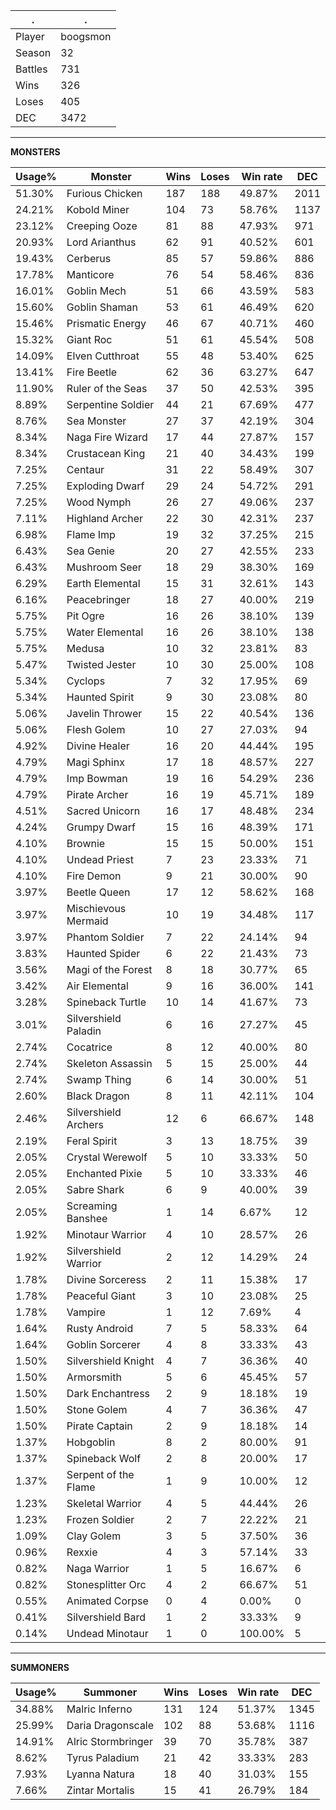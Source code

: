 .|.
|-|-
Player|boogsmon
Season|32
Battles|731
Wins|326
Loses|405
DEC|3472

---
**MONSTERS**

Usage%|Monster|Wins|Loses|Win rate|DEC|
-|-|-|-|-|-|
51.30%|Furious Chicken|187|188|49.87%|2011|
24.21%|Kobold Miner|104|73|58.76%|1137|
23.12%|Creeping Ooze|81|88|47.93%|971|
20.93%|Lord Arianthus|62|91|40.52%|601|
19.43%|Cerberus|85|57|59.86%|886|
17.78%|Manticore|76|54|58.46%|836|
16.01%|Goblin Mech|51|66|43.59%|583|
15.60%|Goblin Shaman|53|61|46.49%|620|
15.46%|Prismatic Energy|46|67|40.71%|460|
15.32%|Giant Roc|51|61|45.54%|508|
14.09%|Elven Cutthroat|55|48|53.40%|625|
13.41%|Fire Beetle|62|36|63.27%|647|
11.90%|Ruler of the Seas|37|50|42.53%|395|
8.89%|Serpentine Soldier|44|21|67.69%|477|
8.76%|Sea Monster|27|37|42.19%|304|
8.34%|Naga Fire Wizard|17|44|27.87%|157|
8.34%|Crustacean King|21|40|34.43%|199|
7.25%|Centaur|31|22|58.49%|307|
7.25%|Exploding Dwarf|29|24|54.72%|291|
7.25%|Wood Nymph|26|27|49.06%|237|
7.11%|Highland Archer|22|30|42.31%|237|
6.98%|Flame Imp|19|32|37.25%|215|
6.43%|Sea Genie|20|27|42.55%|233|
6.43%|Mushroom Seer|18|29|38.30%|169|
6.29%|Earth Elemental|15|31|32.61%|143|
6.16%|Peacebringer|18|27|40.00%|219|
5.75%|Pit Ogre|16|26|38.10%|139|
5.75%|Water Elemental|16|26|38.10%|138|
5.75%|Medusa|10|32|23.81%|83|
5.47%|Twisted Jester|10|30|25.00%|108|
5.34%|Cyclops|7|32|17.95%|69|
5.34%|Haunted Spirit|9|30|23.08%|80|
5.06%|Javelin Thrower|15|22|40.54%|136|
5.06%|Flesh Golem|10|27|27.03%|94|
4.92%|Divine Healer|16|20|44.44%|195|
4.79%|Magi Sphinx|17|18|48.57%|227|
4.79%|Imp Bowman|19|16|54.29%|236|
4.79%|Pirate Archer|16|19|45.71%|189|
4.51%|Sacred Unicorn|16|17|48.48%|234|
4.24%|Grumpy Dwarf|15|16|48.39%|171|
4.10%|Brownie|15|15|50.00%|151|
4.10%|Undead Priest|7|23|23.33%|71|
4.10%|Fire Demon|9|21|30.00%|90|
3.97%|Beetle Queen|17|12|58.62%|168|
3.97%|Mischievous Mermaid|10|19|34.48%|117|
3.97%|Phantom Soldier|7|22|24.14%|94|
3.83%|Haunted Spider|6|22|21.43%|73|
3.56%|Magi of the Forest|8|18|30.77%|65|
3.42%|Air Elemental|9|16|36.00%|141|
3.28%|Spineback Turtle|10|14|41.67%|73|
3.01%|Silvershield Paladin|6|16|27.27%|45|
2.74%|Cocatrice|8|12|40.00%|80|
2.74%|Skeleton Assassin|5|15|25.00%|44|
2.74%|Swamp Thing|6|14|30.00%|51|
2.60%|Black Dragon|8|11|42.11%|104|
2.46%|Silvershield Archers|12|6|66.67%|148|
2.19%|Feral Spirit|3|13|18.75%|39|
2.05%|Crystal Werewolf|5|10|33.33%|50|
2.05%|Enchanted Pixie|5|10|33.33%|46|
2.05%|Sabre Shark|6|9|40.00%|39|
2.05%|Screaming Banshee|1|14|6.67%|12|
1.92%|Minotaur Warrior|4|10|28.57%|26|
1.92%|Silvershield Warrior|2|12|14.29%|24|
1.78%|Divine Sorceress|2|11|15.38%|17|
1.78%|Peaceful Giant|3|10|23.08%|25|
1.78%|Vampire|1|12|7.69%|4|
1.64%|Rusty Android|7|5|58.33%|64|
1.64%|Goblin Sorcerer|4|8|33.33%|43|
1.50%|Silvershield Knight|4|7|36.36%|40|
1.50%|Armorsmith|5|6|45.45%|57|
1.50%|Dark Enchantress|2|9|18.18%|19|
1.50%|Stone Golem|4|7|36.36%|47|
1.50%|Pirate Captain|2|9|18.18%|14|
1.37%|Hobgoblin|8|2|80.00%|91|
1.37%|Spineback Wolf|2|8|20.00%|17|
1.37%|Serpent of the Flame|1|9|10.00%|12|
1.23%|Skeletal Warrior|4|5|44.44%|26|
1.23%|Frozen Soldier|2|7|22.22%|21|
1.09%|Clay Golem|3|5|37.50%|36|
0.96%|Rexxie|4|3|57.14%|33|
0.82%|Naga Warrior|1|5|16.67%|6|
0.82%|Stonesplitter Orc|4|2|66.67%|51|
0.55%|Animated Corpse|0|4|0.00%|0|
0.41%|Silvershield Bard|1|2|33.33%|9|
0.14%|Undead Minotaur|1|0|100.00%|5|

---
**SUMMONERS**

Usage%|Summoner|Wins|Loses|Win rate|DEC|
-|-|-|-|-|-|
34.88%|Malric Inferno|131|124|51.37%|1345|
25.99%|Daria Dragonscale|102|88|53.68%|1116|
14.91%|Alric Stormbringer|39|70|35.78%|387|
8.62%|Tyrus Paladium|21|42|33.33%|283|
7.93%|Lyanna Natura|18|40|31.03%|155|
7.66%|Zintar Mortalis|15|41|26.79%|184|
